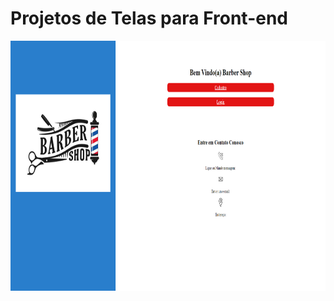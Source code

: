 # Projetos de Telas para Front-end


<img src="Barber Shop/Capturar.png" height="400" alt="img aplicação em execução"/>
